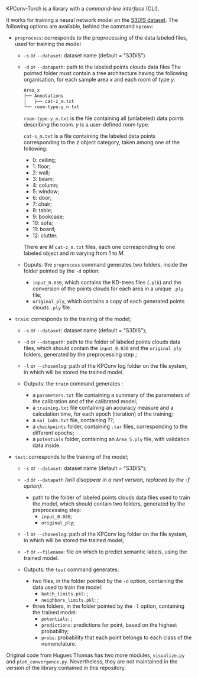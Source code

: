 
KPConv-Torch is a library with a *command-line interface* (CLI). 

It works for training a neural network model on the [S3DIS dataset](https://guochengqian.github.io/PointNeXt/examples/s3dis/). The following options are available, behind the command `kpconv`:

- `preprocess`: corresponds to the preprocessing of the data labeled files, used for training the model
    - `-s` or `--dataset`: dataset name (default = "S3DIS")    
    - `-d` or `--datapath`: path to the labeled points clouds data files
        The pointed folder must contain a tree architecture having the following organisation, for each sample area $x$ and each room of type $y$.

        ```bash
        Area_x
        ├── Annotations
        │   ├── cat-z_m.txt
        └── room-type-y_n.txt
        ```
        
        `room-type-y_n.txt` is the file containing all (unlabeled) data points describing the room. $y$ is a user-defined room type.

        `cat-s_m.txt` is a file containing the labeled data points corresponding to the $z$ object category, taken among one of the following:
        - 0: ceiling;
        - 1: floor;
        - 2: wall;
        - 3: beam;
        - 4: column;
        - 5: window;
        - 6: door;
        - 7: chair;
        - 8: table;
        - 9: bookcase;
        - 10: sofa;
        - 11: board;
        - 12: clutter.

        There are $M$ `cat-z_m.txt` files, each one corresponding to one labeled object and $m$  varying from 1 to $M$.

    - Ouputs: the `preprocess` command generates two folders, inside the folder pointed by the `-d` option:
        - `input_0.030`, which contains the KD-trees files (`.plk`) and the conversion of the points clouds for each area in a unique `.ply` file;
        - `original_ply`, which contains a copy of each generated points clouds `.ply` file.

- `train`: corresponds to the training of the model;
    - `-s` or `--dataset`: dataset name (default = "S3DIS");
    - `-d` or `--datapath`: path to the folder of labeled points clouds data files, which should contain the `input_0.030` and the `original_ply` folders, generated by the preprocessing step ;
    - `-l` or `--chosenlog`: path of the KPConv log folder on the file system, in which will be stored the trained model.

    - Outputs: the `train` command generates :
        - a `parameters.txt` file containing a summary of the parameters of the calibration and of the calibrated model;
        - a `training.txt` file containing an accuracy measure and a calculation time, for each epoch (iteration) of the training;
        - a `val_IoUs.txt` file, containing ??;
        - a `checkpoints` folder, containing `.tar` files, corresponding to the different epochs;
        - a `potentials` folder, containing an `Area_5.ply` file, with validation data inside.

- `test`: corresponds to the training of the model;
    - `-s` or `--dataset`: dataset name (default = "S3DIS");
    - `-d` or `--datapath` *(will disappear in a next version, replaced by the -f option)*: 
        - path to the folder of labeled points clouds data files used to train the model, which should contain two folders, generated by the preprocessing step:
            - `input_0.030`;
            - `original_ply`;
    - `-l` or `--chosenlog`: path of the KPConv log folder on the file system, in which will be stored the trained model;
    - `-f` or `--filename`: file on which to predict semantic labels, using the trained model.

    - Outputs: the `test` command generates:
        - two files, in the folder pointed by the `-d` option, containing the data used to train the model:
            - `batch_limits.pkl`: ;
            - `neighbors_limits.pkl`: ;
        - three folders, in the folder pointed by the `-l` option, containing the trained model:
            - `potentials`: ;
            - `predictions`: predictions for point, based on the highest probability;
            - `probs`: probability that each point belongs to each class of the nomenclature.

Original code from Hugues Thomas has two more modules, `visualize.py` and `plot_convergence.py`. Nevertheless, they are not maintained in the version of the library contained in this repository.
